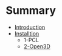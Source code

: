 # Summary

* [Introduction](README.md)
* [Installtion](installtion.md)
  * 1-PCL
  * [2-Open3D](installtion/2-open3d.md)

